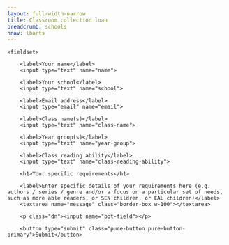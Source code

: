 ```yaml
---
layout: full-width-narrow
title: Classroom collection loan
breadcrumb: schools
hnav: lbarts
---
```

<form class="pure-form pure-form-stacked" netlify name="reading-for-pleasure-loan" action="/schools/reading-for-pleasure-loan/confirmation">

    <fieldset>

        <label>Your name</label>
        <input type="text" name="name">

        <label>Your school</label>
        <input type="text" name="school">

        <label>Email address</label>
        <input type="email" name="email">

        <label>Class name(s)</label>
        <input type="text" name="class-name">

        <label>Year group(s)</label>
        <input type="text" name="year-group">

        <label>Class reading ability</label>
        <input type="text" name="class-reading-ability">

        <h1>Your specific requirements</h1>

        <label>Enter specific details of your requirements here (e.g. authors / series / genre and/or a focus on a particular set of needs, such as more able readers, or SEN children, or EAL children)</label>
        <textarea name="message" class="border-box w-100"></textarea>

        <p class="dn"><input name="bot-field"></p>

        <button type="submit" class="pure-button pure-button-primary">Submit</button>

</form>

